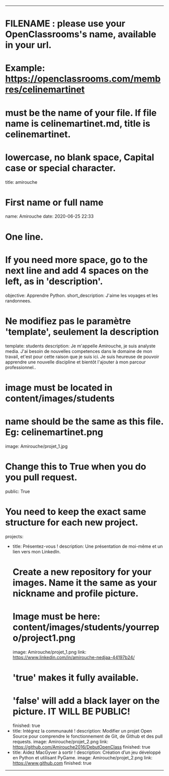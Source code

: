 ﻿---

# FILENAME : please use your OpenClassrooms's name, available in your url.
# Example: https://openclassrooms.com/membres/celinemartinet
# must be the name of your file. If file name is celinemartinet.md, title is celinemartinet.
# lowercase, no blank space, Capital case or special character.
title: amirouche

# First name or full name
name: Amirouche
date: 2020-06-25 22:33

# One line.
# If you need more space, go to the next line and add 4 spaces on the left, as in 'description'.
objective: Apprendre Python.
short_description: J'aime les voyages et les randonnees.

# Ne modifiez pas le paramètre 'template', seulement la description
template: students
description:
   Je m'appelle Amirouche, je suis analyste media. J'ai besoin de nouvelles competences dans le domaine de mon travail, et'est pour cette raison que je suis ici. 
Je suis heureuse de pouvoir apprendre une nouvelle discipline et bientôt l'ajouter à mon parcour professionnel..

# image must be located in content/images/students
# name should be the same as this file. Eg: celinemartinet.png
image: Amirouche/projet_1.jpg

# Change this to True when you do you pull request.
public: True

# You need to keep the exact same structure for each new project.
projects:
  - title: Présentez-vous !
    description: Une présentation de moi-même et un lien vers mon LinkedIn.
    # Create a new repository for your images. Name it the same as your nickname and profile picture.
    # Image must be here: content/images/students/yourrepo/project1.png
    image: Amirouche/projet_1.png
    link: https://www.linkedin.com/in/amirouche-nedjaa-44197b24/
    # 'true' makes it fully available.
    # 'false' will add a black layer on the picture. IT WILL BE PUBLIC!
    finished: true
  - title: Intégrez la communauté !
    description: Modifier un projet Open Source pour comprendre le fonctionnement de Git, de Github et des pull requests. 
    image: Amirouche/projet_2.png
    link: https://github.com/Amirouche2016/DebutOpenClass
    finished: true
  - title: Aidez MacGyver à sortir !
    description: Création d’un jeu développé en Python et utilisant PyGame.
    image: Amirouche/projet_2.png
    link: https://www.github.com
    finished: true
---